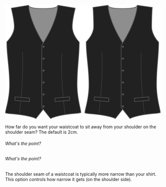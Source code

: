 ![Inserción de hombro](shoulderinset.svg)

How far do you want your waistcoat to sit away from your shoulder on the shoulder seam? The default is 2cm.

<Note>

###### What's the point?

###### What's the point?

The shoulder seam of a waistcoat is typically more narrow than your shirt. This option controls how narrow it gets (on the shoulder side).

</Note>
